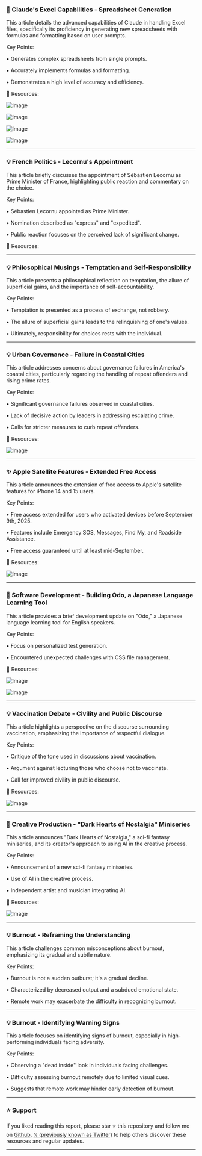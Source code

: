 ### 🤖 Claude's Excel Capabilities - Spreadsheet Generation

This article details the advanced capabilities of Claude in handling Excel files, specifically its proficiency in generating new spreadsheets with formulas and formatting based on user prompts.

Key Points:

•  Generates complex spreadsheets from single prompts.

•  Accurately implements formulas and formatting.


•  Demonstrates a high level of accuracy and efficiency.


🔗 Resources:

![Image](https://pbs.twimg.com/media/G0c9JaGXcAASh8W?format=jpg&name=900x900)

![Image](https://pbs.twimg.com/media/G0c-SxCXYAA0oXW?format=png&name=360x360)

![Image](https://pbs.twimg.com/media/G0c-TOgWQAICuV7?format=png&name=small)

![Image](https://pbs.twimg.com/media/G0c-U26WUAArU78?format=png&name=360x360)


---

### 💡 French Politics - Lecornu's Appointment

This article briefly discusses the appointment of Sébastien Lecornu as Prime Minister of France, highlighting public reaction and commentary on the choice.

Key Points:

•  Sébastien Lecornu appointed as Prime Minister.

•  Nomination described as "express" and "expedited".


• Public reaction focuses on the perceived lack of significant change.


🔗 Resources:



---

### 💡 Philosophical Musings - Temptation and Self-Responsibility

This article presents a philosophical reflection on temptation, the allure of superficial gains, and the importance of self-accountability.

Key Points:

•  Temptation is presented as a process of exchange, not robbery.

•  The allure of superficial gains leads to the relinquishing of one's values.


•  Ultimately, responsibility for choices rests with the individual.


---

### 💡 Urban Governance - Failure in Coastal Cities

This article addresses concerns about governance failures in America's coastal cities, particularly regarding the handling of repeat offenders and rising crime rates.

Key Points:

•  Significant governance failures observed in coastal cities.

•  Lack of decisive action by leaders in addressing escalating crime.


•  Calls for stricter measures to curb repeat offenders.


🔗 Resources:

![Image](https://pbs.twimg.com/media/G0dLMXfasAEveTH?format=jpg&name=small)


---

### ✨ Apple Satellite Features - Extended Free Access

This article announces the extension of free access to Apple's satellite features for iPhone 14 and 15 users.

Key Points:

•  Free access extended for users who activated devices before September 9th, 2025.

•  Features include Emergency SOS, Messages, Find My, and Roadside Assistance.


•  Free access guaranteed until at least mid-September.


🔗 Resources:

![Image](https://pbs.twimg.com/media/G0dA_QsXUAA_Vj5?format=jpg&name=small)


---

### 🤖 Software Development - Building Odo, a Japanese Language Learning Tool

This article provides a brief development update on "Odo," a Japanese language learning tool for English speakers.

Key Points:

•  Focus on personalized test generation.

•  Encountered unexpected challenges with CSS file management.



🔗 Resources:

![Image](https://pbs.twimg.com/media/G0dAn9dbwAE9l1X?format=jpg&name=900x900)

![Image](https://pbs.twimg.com/media/G0dApkxbgAA3u9D?format=jpg&name=900x900)


---

### 💡 Vaccination Debate - Civility and Public Discourse

This article highlights a perspective on the discourse surrounding vaccination, emphasizing the importance of respectful dialogue.

Key Points:

•  Critique of the tone used in discussions about vaccination.

•  Argument against lecturing those who choose not to vaccinate.


•  Call for improved civility in public discourse.



🔗 Resources:

![Image](https://pbs.twimg.com/amplify_video_thumb/1965610545060499456/img/H63lyHxDHVpPSeaK.jpg)


---

### 🚀 Creative Production - "Dark Hearts of Nostalgia" Miniseries

This article announces "Dark Hearts of Nostalgia," a sci-fi fantasy miniseries, and its creator's approach to using AI in the creative process.

Key Points:

•  Announcement of a new sci-fi fantasy miniseries.

•  Use of AI in the creative process.


•  Independent artist and musician integrating AI.



🔗 Resources:

![Image](https://pbs.twimg.com/amplify_video_thumb/1964027829500182528/img/OsHq2PFczruEsmpS.jpg)


---

### 💡 Burnout - Reframing the Understanding

This article challenges common misconceptions about burnout, emphasizing its gradual and subtle nature.

Key Points:

•  Burnout is not a sudden outburst; it's a gradual decline.

•  Characterized by decreased output and a subdued emotional state.


•  Remote work may exacerbate the difficulty in recognizing burnout.



---

### 💡 Burnout - Identifying Warning Signs

This article focuses on identifying signs of burnout, especially in high-performing individuals facing adversity.

Key Points:

•  Observing a "dead inside" look in individuals facing challenges.

•  Difficulty assessing burnout remotely due to limited visual cues.


•  Suggests that remote work may hinder early detection of burnout.


---

### ⭐️ Support

If you liked reading this report, please star ⭐️ this repository and follow me on [Github](https://github.com/Drix10), [𝕏 (previously known as Twitter)](https://x.com/DRIX_10_) to help others discover these resources and regular updates.

---